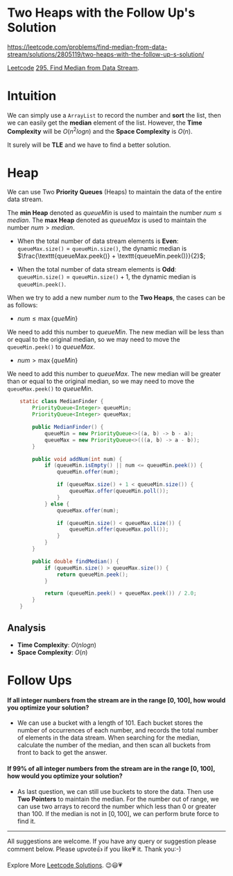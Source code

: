 # Two Heaps with the Follow Up's Solution

https://leetcode.com/problems/find-median-from-data-stream/solutions/2805119/two-heaps-with-the-follow-up-s-solution/

[Leetcode](https://leetcode.com/) [295. Find Median from Data Stream](https://leetcode.com/problems/find-median-from-data-stream/).


# Intuition

We can simply use a $\texttt{ArrayList}$ to record the number and **sort** the list, then we can easily get the **median** element of the list. However, the **Time Complexity** will be $O(n^2logn)$ and the **Space Complexity** is $O(n)$. 

It surely will be **TLE** and we have to find a better solution.


# Heap

We can use Two **Priority Queues** (Heaps) to maintain the data of the entire data stream. 

The **min Heap** denoted as $\textit{queueMin}$ is used to maintain the number $\textit{num} \leq \textit{median}$. The **max Heap** denoted as $\textit{queueMax}$ is used to maintain the number $\textit{num} \gt \textit{median}$.

- When the total number of data stream elements is **Even**: $\texttt{queueMax.size()} = \texttt{queueMin.size()}$, the dynamic median is $\frac{\texttt{queueMax.peek()} + \texttt{queueMin.peek()}}{2}$;

- When the total number of data stream elements is **Odd**: $\texttt{queueMin.size()} = \texttt{queueMin.size()} + 1$, the dynamic median is $\texttt{queueMin.peek()}$.

When we try to add a new number $\textit{num}$ to the **Two Heaps**, the cases can be as follows:

- $\textit{num} \leq \max \{\textit{queMin}\}$

We need to add this number to $\textit{queueMin}$. The new median will be less than or equal to the original median, so we may need to move the $\texttt{queueMin.peek()}$ to $\textit{queueMax}$.

- $\textit{num} \gt \max \{\textit{queMin}\}$

We need to add this number to $\textit{queueMax}$. The new median will be greater than or equal to the original median, so we may need to move the $\texttt{queueMax.peek()}$ to $\textit{queueMin}$.


```java
    static class MedianFinder {
        PriorityQueue<Integer> queueMin;
        PriorityQueue<Integer> queueMax;

        public MedianFinder() {
            queueMin = new PriorityQueue<>((a, b) -> b - a);
            queueMax = new PriorityQueue<>(((a, b) -> a - b));
        }

        public void addNum(int num) {
            if (queueMin.isEmpty() || num <= queueMin.peek()) {
                queueMin.offer(num);

                if (queueMax.size() + 1 < queueMin.size()) {
                    queueMax.offer(queueMin.poll());
                }
            } else {
                queueMax.offer(num);

                if (queueMin.size() < queueMax.size()) {
                    queueMin.offer(queueMax.poll());
                }
            }
        }

        public double findMedian() {
            if (queueMin.size() > queueMax.size()) {
                return queueMin.peek();
            }

            return (queueMin.peek() + queueMax.peek()) / 2.0;
        }
    }
```

## Analysis

- **Time Complexity**: $O(nlogn)$
- **Space Complexity**: $O(n)$


# Follow Ups

#### If all integer numbers from the stream are in the range [0, 100], how would you optimize your solution?

- We can use a bucket with a length of $101$. Each bucket stores the number of occurrences of each number, and records the total number of elements in the data stream. When searching for the median, calculate the number of the median, and then scan all buckets from front to back to get the answer.

#### If 99% of all integer numbers from the stream are in the range [0, 100], how would you optimize your solution?

- As last question, we can still use buckets to store the data. Then use **Two Pointers** to maintain the median. For the number out of range, we can use two arrays to record the number which less than $0$ or greater than $100$. If the median is not in $[0, 100]$, we can perform brute force to find it.

------------

All suggestions are welcome. 
If you have any query or suggestion please comment below.
Please upvote👍 if you like💗 it. Thank you:-)

Explore More [Leetcode Solutions](https://leetcode.com/discuss/general-discussion/1868912/My-Leetcode-Solutions-All-In-One). 😉😃💗

